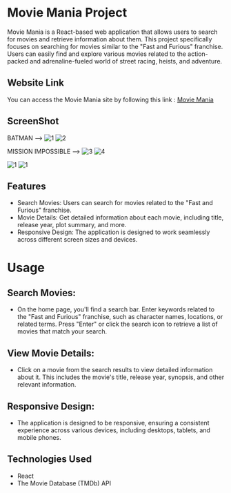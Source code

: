 # Movie Mania Project

Movie Mania is a React-based web application that allows users to search for movies and retrieve information about them. This project specifically focuses on searching for movies similar to the "Fast and Furious" franchise. Users can easily find and explore various movies related to the action-packed and adrenaline-fueled world of street racing, heists, and adventure.

## Website Link
You can access the Movie Mania site by following this link : [Movie Mania](https://moviess-mania.netlify.app/)

## ScreenShot

BATMAN -->
![1](https://github.com/AnkitJha13/Movie-Mania/assets/116744896/b9399ecc-46eb-4dfe-80e0-3e1ce2136342)
![2](https://github.com/AnkitJha13/Movie-Mania/assets/116744896/f453e63d-5607-4610-ad00-72f6f96c74e9)


MISSION IMPOSSIBLE -->
![3](https://github.com/AnkitJha13/Movie-Mania/assets/116744896/0b3c6caa-cccb-4943-9a22-f136a4ab7ead)
![4](https://github.com/AnkitJha13/Movie-Mania/assets/116744896/39d53a73-7303-40b5-84a3-d6f531ab05a8)

![1](https://github.com/AnkitJha13/Movie-Mania/assets/116744896/1c88ee14-e49d-42f6-a610-be757edf2b96)
![1](https://github.com/AnkitJha13/Movie-Mania/assets/116744896/bef7ddaf-b3fe-4826-ab94-52f8f8e0b455)




## Features
- Search Movies: Users can search for movies related to the "Fast and Furious" franchise.
- Movie Details: Get detailed information about each movie, including title, release year, plot summary, and more.
- Responsive Design: The application is designed to work seamlessly across different screen sizes and devices.

# Usage
## Search Movies:
- On the home page, you'll find a search bar. Enter keywords related to the "Fast and Furious" franchise, such as character names, locations, or related terms. Press "Enter" or click the search icon to retrieve a list of movies that match your search.

## View Movie Details:
- Click on a movie from the search results to view detailed information about it. This includes the movie's title, release year, synopsis, and other relevant information.

## Responsive Design:   
- The application is designed to be responsive, ensuring a consistent experience across various devices, including desktops, tablets, and mobile phones.

## Technologies Used
- React
- The Movie Database (TMDb) API
